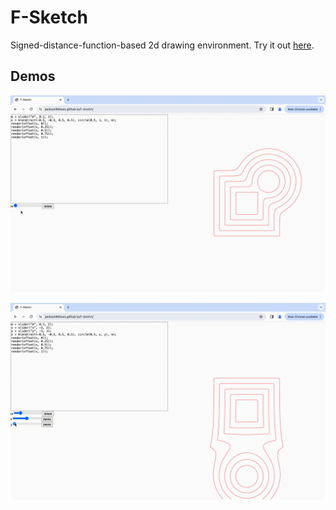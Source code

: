 # F-Sketch

Signed-distance-function-based 2d drawing environment.
Try it out [here](https://jacksonfellows.github.io/f-sketch/).

## Demos

![Circle square blend](./demos/circle_square_blend.gif)

![Circle square blend translate](./demos/circle_square_blend_translate.gif)
